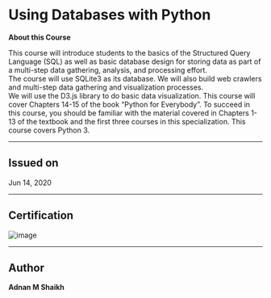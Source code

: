 # Using Databases with Python

**About this Course**

This course will introduce students to the basics of the Structured Query Language (SQL) as well as basic database design for storing data as part of a multi-step data gathering, analysis, and processing effort.  
The course will use SQLite3 as its database. We will also build web crawlers and multi-step data gathering and visualization processes.  
We will use the D3.js library to do basic data visualization. This course will cover Chapters 14-15 of the book “Python for Everybody”.
To succeed in this course, you should be familiar with the material covered in Chapters 1-13 of the textbook and the first three courses in this specialization. 
This course covers Python 3.

---

## Issued on

Jun 14, 2020

---

## Certification

![image](https://user-images.githubusercontent.com/52044177/124303071-9f027500-db7f-11eb-8f6b-f4ad8e6d1895.png)

---

## Author

**Adnan M Shaikh** 
